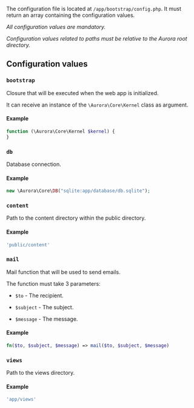 The configuration file is located at `/app/bootstrap/config.php`. It must return an array containing the configuration values.

_All configuration values are mandatory._

_Configuration values related to paths must be relative to the Aurora root directory._

## Configuration values

### `bootstrap`

Closure that will be executed when the web app is initialized.

It can receive an instance of the `\Aurora\Core\Kernel` class as argument.

#### Example

```php
function (\Aurora\Core\Kernel $kernel) {
}
```

### `db`

Database connection.

#### Example

```php
new \Aurora\Core\DB("sqlite:app/database/db.sqlite");
```

### `content`

Path to the content directory within the public directory.

#### Example

```php
'public/content'
```

### `mail`

Mail function that will be used to send emails.

The function must take 3 parameters:

- `$to` - The recipient.

- `$subject` - The subject.

- `$message` - The message.

#### Example

```php
fn($to, $subject, $message) => mail($to, $subject, $message)
```

### `views`

Path to the views directory.

#### Example

```php
'app/views'
```
